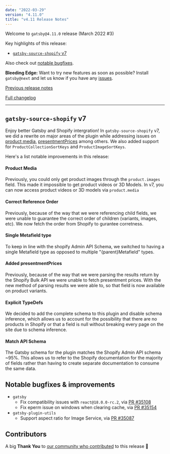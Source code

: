 ```yaml
---
date: "2022-03-29"
version: "4.11.0"
title: "v4.11 Release Notes"
---
```


Welcome to `gatsby@4.11.0` release (March 2022 #3)

Key highlights of this release:

- [`gatsby-source-shopify` v7](#gatsby-source-shopify-v7)

Also check out [notable bugfixes](#notable-bugfixes--improvements).

**Bleeding Edge:** Want to try new features as soon as possible? Install `gatsby@next` and let us know
if you have any [issues](https://github.com/gatsbyjs/gatsby/issues).

[Previous release notes](/docs/reference/release-notes/v4.10)

[Full changelog][full-changelog]

---

## `gatsby-source-shopify` v7

Enjoy better Gatsby and Shopify intergration! In `gatsby-source-shopify` v7, we did a rewrite on major areas of the plugin while addressing issues on [product media](https://github.com/gatsbyjs/gatsby/discussions/32832), [presentmentPrices](https://github.com/gatsbyjs/gatsby/discussions/32090) among others. We also added support for `ProductCollectionSortKeys` and `ProductImageSortKeys`.

Here's a list notable improvements in this release:

#### Product Media

Previously, you could only get product images through the `product.images` field. This made it impossible to get product videos or 3D Models. In v7, you can now access product videos or 3D models via `product.media`

#### Correct Reference Order

Previously, because of the way that we were referencing child fields, we were unable to guarantee the correct order of children (variants, images, etc). We now fetch the order from Shopify to gurantee corretness.

#### Single Metafield type

To keep in line with the shopify Admin API Schema, we switched to having a single Metafield type as opposed to multiple "{parent}Metafield" types.

#### Added presentmentPrices

Previously, because of the way that we were parsing the results return by the Shopify Bulk API we were unable to fetch presentment prices. With the new method of parsing results we were able to, so that field is now available on product variants.

#### Explicit TypeDefs

We decided to add the complete schema to this plugin and disable schema inference, which allows us to account for the possibility that there are no products in Shopify or that a field is null without breaking every page on the site due to schema inference.

#### Match API Schema

The Gatsby schema for the plugin matches the Shopify Admin API schema ~95%. This allows us to refer to the Shopify documentation for the majority of fields rather than having to create separate documentation to consume the same data.

## Notable bugfixes & improvements

- `gatsby`
  - Fix compatibility issues with `react@18.0.0-rc.2`, via [PR #35108](https://github.com/gatsbyjs/gatsby/pull/35108)
  - Fix eperm issue on windows when clearing cache, via [PR #35154](https://github.com/gatsbyjs/gatsby/pull/35154)
- `gatsby-plugin-utils`
  - Support aspect ratio for Image Service, via [PR #35087](https://github.com/gatsbyjs/gatsby/pull/35087)

## Contributors

A big **Thank You** to [our community who contributed][full-changelog] to this release 💜

[full-changelog]: https://github.com/gatsbyjs/gatsby/compare/gatsby@4.11.0-next.0...gatsby@4.11.0
